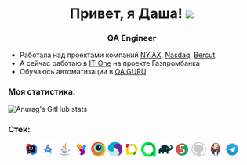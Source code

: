 <h1 align="center">Привет, я Даша!
  <img src="https://github.com/blackcater/blackcater/raw/main/images/Hi.gif" height="32"/></h1>
</h1>

<h3 align="center">QA Engineer</h3>

- Работала над проектами компаний [NYiAX](https://www.nyiax.com/), [Nasdaq](https://www.nasdaq.com/), [Bercut](https://bercut.com/)
- А сейчас работаю в [IT_One](https://www.it-one.ru/) на проекте Газпромбанка
- Обучаюсь автоматизации в [QA.GURU](https://qa.guru/)


### Моя статистика:

![Anurag's GitHub stats](https://github-readme-stats.vercel.app/api?username=da-shutka&show_icons=true&bg_color=00000000)

### Стек:

<p align="center">
<a href="https://www.jetbrains.com/idea/"><img width="6%" title="IntelliJ IDEA" src="media/icons/Intelij_IDEA.svg"/></a>
<a href="https://developer.android.com/studio"><img width="6%" title="Android Studio" src="media/icons/Android_Studio.svg"/></a>
<a href="https://www.java.com/"><img width="6%" title="Java" src="media/icons/Java.svg"/></a>
<a href="https://selenide.org/"><img width="6%" title="Selenide" src="media/icons/Selenide.svg"/></a>
<a href="https://www.browserstack.com/"><img width="6%" title="BrowserStack" src="media/icons/browserstack.svg"/></a>
<a href="https://appium.io/docs/en/latest/"><img width="6%" title="Appium" src="media/icons/Appium.svg"/></a>
<a href="https://github.com/allure-framework/allure2"><img width="6%" title="Allure Report" src="media/icons/Allure_Report.svg"/></a>
<a href="https://qameta.io/"><img width="6%" title="Allure TestOps" src="media/icons/Allure_TestOps.svg"/></a>
<a href="https://gradle.org/"><img width="6%" title="Gradle" src="media/icons/Gradle.svg"/></a>
<a href="https://junit.org/junit5/"><img width="6%" title="JUnit5" src="media/icons/JUnit5.svg"/></a>
<a href="https://github.com/"><img width="6%" title="GitHub" src="media/icons/Github.webp"/></a>
<a href="https://www.jenkins.io/"><img width="6%" title="Jenkins" src="media/icons/Jenkins.svg"/></a>
<a href="https://telegram.org/"><img width="6%" title="Telegram" src="media/icons/Telegram.svg"/></a>
</p>
<!--
**da-shutka/da-shutka** is a ✨ _special_ ✨ repository because its `README.md` (this file) appears on your GitHub profile.

Here are some ideas to get you started:

- 🔭 I’m currently working on ...
- 🌱 I’m currently learning ...
- 👯 I’m looking to collaborate on ...
- 🤔 I’m looking for help with ...
- 💬 Ask me about ...
- 📫 How to reach me: ...
- 😄 Pronouns: ...
- ⚡ Fun fact: ...
-->

